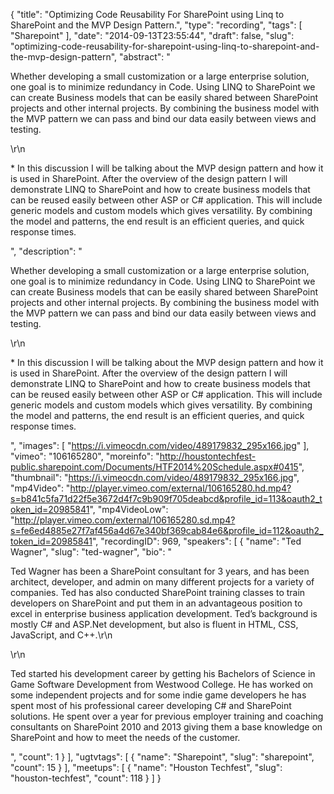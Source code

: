 {
  "title": "Optimizing Code Reusability For SharePoint using Linq to SharePoint and the MVP Design Pattern.",
  "type": "recording",
  "tags": [
    "Sharepoint"
  ],
  "date": "2014-09-13T23:55:44",
  "draft": false,
  "slug": "optimizing-code-reusability-for-sharepoint-using-linq-to-sharepoint-and-the-mvp-design-pattern",
  "abstract": "<p>Whether developing a small customization or a large enterprise solution, one goal is to minimize redundancy in Code. Using LINQ to SharePoint we can create Business models that can be easily shared between SharePoint projects and other internal projects. By combining the business model with the MVP pattern we can pass and bind our data easily between views and testing.</p>\r\n<p>* In this discussion I will be talking about the MVP design pattern and how it is used in SharePoint. After the overview of the design pattern I will demonstrate LINQ to SharePoint and how to create business models that can be reused easily between other ASP or C# application. This will include generic models and custom models which gives versatility. By combining the model and patterns, the end result is an efficient queries, and quick response times.</p>",
  "description": "<p>Whether developing a small customization or a large enterprise solution, one goal is to minimize redundancy in Code. Using LINQ to SharePoint we can create Business models that can be easily shared between SharePoint projects and other internal projects. By combining the business model with the MVP pattern we can pass and bind our data easily between views and testing.</p>\r\n<p>* In this discussion I will be talking about the MVP design pattern and how it is used in SharePoint. After the overview of the design pattern I will demonstrate LINQ to SharePoint and how to create business models that can be reused easily between other ASP or C# application. This will include generic models and custom models which gives versatility. By combining the model and patterns, the end result is an efficient queries, and quick response times.</p>",
  "images": [
    "https://i.vimeocdn.com/video/489179832_295x166.jpg"
  ],
  "vimeo": "106165280",
  "moreinfo": "http://houstontechfest-public.sharepoint.com/Documents/HTF2014%20Schedule.aspx#0415",
  "thumbnail": "https://i.vimeocdn.com/video/489179832_295x166.jpg",
  "mp4Video": "http://player.vimeo.com/external/106165280.hd.mp4?s=b841c5fa71d22f5e3672d4f7c9b909f705deabcd&profile_id=113&oauth2_token_id=20985841",
  "mp4VideoLow": "http://player.vimeo.com/external/106165280.sd.mp4?s=fe6ed4885e27f7af456a4d67e340bf369cab84e6&profile_id=112&oauth2_token_id=20985841",
  "recordingID": 969,
  "speakers": [
    {
      "name": "Ted Wagner",
      "slug": "ted-wagner",
      "bio": "<p>Ted Wagner has been a SharePoint consultant for 3 years, and has been architect, developer, and admin on many different projects for a variety of companies. Ted has also conducted SharePoint training classes to train developers on SharePoint and put them in an advantageous position to excel in enterprise business application development. Ted’s background is mostly C# and ASP.Net development, but also is fluent in HTML, CSS, JavaScript, and C++.\r\n</p>\r\n<p>Ted started his development career by getting his Bachelors of Science in Game Software Development from Westwood College. He has worked on some independent projects and for some indie game developers he has spent most of his professional career developing C# and SharePoint solutions. He spent over a year for previous employer training and coaching consultants on SharePoint 2010 and 2013 giving them a base knowledge on SharePoint and how to meet the needs of the customer.</p>",
      "count": 1
    }
  ],
  "ugtvtags": [
    {
      "name": "Sharepoint",
      "slug": "sharepoint",
      "count": 15
    }
  ],
  "meetups": [
    {
      "name": "Houston Techfest",
      "slug": "houston-techfest",
      "count": 118
    }
  ]
}